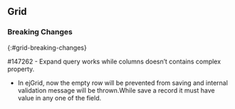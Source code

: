 ## Grid
 

### Breaking Changes
{:#grid-breaking-changes}

#147262 - Expand query works while columns doesn’t contains complex property.

* In ejGrid, now the empty row will be prevented from saving and internal validation message will be thrown.While save a record it must have value in any one of the field.
